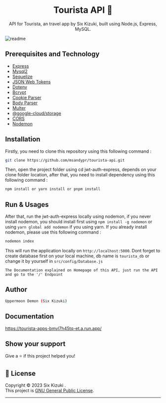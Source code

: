<h1 align="center">Tourista API 👋</h1>
<p align="center">API for Tourista, an travel app by Six Kizuki, built using Node.js, Express, MySQL.</p>

![readme](https://github.com/msandypr/tourista-api/assets/60559936/3f213a1b-5a72-4609-acc2-fa06a37298fb)


## Prerequisites and Technology

- [Express](https://expressjs.com/)
- [Mysql2](https://www.npmjs.com/package/mysql2)
- [Sequelize](https://sequelize.org/)
- [JSON Web Tokens](https://jwt.io/)
- [Dotenv](https://www.dotenv.org/)
- [Bcrypt](https://www.npmjs.com/package/bcrypt)
- [Cookie Parser](https://www.npmjs.com/package/cookie-parser)
- [Body Parser](https://www.npmjs.com/package/body-parser)
- [Multer](https://www.npmjs.com/package/multer)
- [@google-cloud/storage](https://www.npmjs.com/package/@google-cloud/storage)
- [CORS](https://www.npmjs.com/package/cors)
- [Nodemon](https://nodemon.io/)

## Installation

Firstly, you need to clone this repository using this following command :

```sh
git clone https://github.com/msandypr/tourista-api.git
```

Then, open the project folder using cd jwt-auth-express, depends on your clone folder location, after that, you need to install dependency using this following command :

```sh
npm install or yarn install or pnpm install
```
## Run & Usages

After that, run the jwt-auth-express locally using nodemon, if you never install nodemon, you should install first using `npm install -g nodemon` or using `yarn global add nodemon` if you using yarn. If you already install nodemon, please use this following command :

```sh
nodemon index
```

This will run the application locally on `http://localhost:5000`. Dont forget to create database first on your local machine, db name is `tourista_db` or change it by yourself in `src/config/Database.js`

`The Documentation explained on Homepage of this API, just run the API and go to the '/' Endpoint`

## Author

```sh
Uppermoon Demon (Six Kizuki)
```
## Documentation

https://tourista-apps-bmvl7h45tq-et.a.run.app/

## Show your support

Give a ⭐️ if this project helped you!

## 📝 License

Copyright © 2023 Six Kizuki .<br />
This project is [GNU General Public License](https://github.com/msandypr/jwt-auth-express/blob/master/LICENSE).
***
